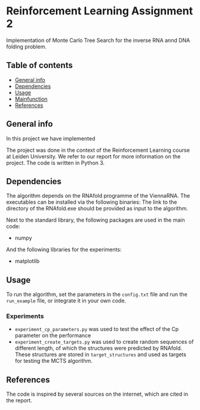 # Reinforcement Learning Assignment 2
Implementation of Monte Carlo Tree Search for the inverse RNA annd DNA folding problem. 


## Table of contents
* [General info](#general-info)
* [Dependencies](#dependencies)
* [Usage](#usage)
* [Mainfunction](#mainfunction)
* [References](#references)

## General info
In this project we have implemented 

The project was done in the context of the Reinforcement Learning course at Leiden University. We refer to our report for more information on the project. The code is written in Python 3.

## Dependencies

The algorithm depends on the RNAfold programme of the ViennaRNA. The executables can be installed via the following binaries:
The link to the directory of the RNAfold.exe should be provided as input to the algorithm. 

Next to the standard library, the following packages are used in the main code:

- numpy

And the following libraries for the experiments: 
- matplotlib



## Usage
To run the algorithm, set the parameters in the `config.txt` file and run the `run_example` file, or integrate it in your own code. 

### Experiments
- `experiment_cp_parameters.py` was used to test the effect of the Cp parameter on the performance
- `experiment_create_targets.py` was used to create random sequences of different length, 
  of which the structures were predicted by RNAfold. 
  These structures are stored in `target_structures` and used as targets for testing the MCTS algorithm. 


## References
The code is inspired by several sources on the internet, which are cited in the report. 